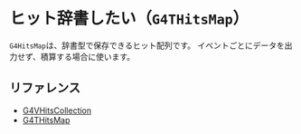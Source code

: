 # ヒット辞書したい（``G4THitsMap``）

``G4HitsMap``は、辞書型で保存できるヒット配列です。
イベントごとにデータを出力せず、積算する場合に使います。

## リファレンス

- [G4VHitsCollection](https://geant4.kek.jp/Reference/11.2.0/classG4VHitsCollection.html)
- [G4THitsMap](https://geant4.kek.jp/Reference/11.2.0/classG4THitsMap.html)
